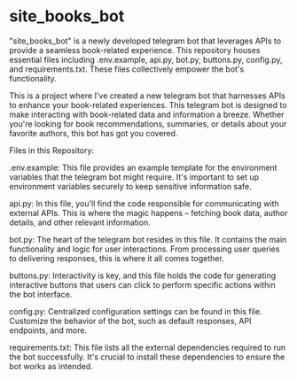 # site_books_bot
"site_books_bot" is a newly developed telegram bot that leverages APIs to provide a seamless book-related experience. This repository houses essential files including .env.example, api.py, bot.py, buttons.py, config.py, and requirements.txt. These files collectively empower the bot's functionality.


This is a project where I've created a new telegram bot that harnesses APIs to enhance your book-related experiences. This telegram bot is designed to make interacting with book-related data and information a breeze. Whether you're looking for book recommendations, summaries, or details about your favorite authors, this bot has got you covered.

Files in this Repository:

.env.example: This file provides an example template for the environment variables that the telegram bot might require. It's important to set up environment variables securely to keep sensitive information safe.

api.py: In this file, you'll find the code responsible for communicating with external APIs. This is where the magic happens – fetching book data, author details, and other relevant information.

bot.py: The heart of the telegram bot resides in this file. It contains the main functionality and logic for user interactions. From processing user queries to delivering responses, this is where it all comes together.

buttons.py: Interactivity is key, and this file holds the code for generating interactive buttons that users can click to perform specific actions within the bot interface.

config.py: Centralized configuration settings can be found in this file. Customize the behavior of the bot, such as default responses, API endpoints, and more.

requirements.txt: This file lists all the external dependencies required to run the bot successfully. It's crucial to install these dependencies to ensure the bot works as intended.
